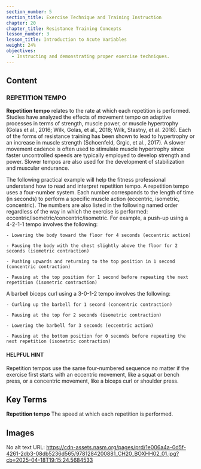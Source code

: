 ```yaml
---
section_number: 5
section_title: Exercise Technique and Training Instruction
chapter: 20
chapter_title: Resistance Training Concepts
lesson_number: 3
lesson_title: Introduction to Acute Variables
weight: 24%
objectives:
  - Instructing and demonstrating proper exercise techniques.
---
```


## Content
### REPETITION TEMPO

**Repetition tempo** relates to the rate at which each repetition is performed. Studies have analyzed the effects of movement tempo on adaptive processes in terms of strength, muscle power, or muscle hypertrophy (Golas et al., 2016; Wilk, Golas, et al., 2018; Wilk, Stastny, et al. 2018). Each of the forms of resistance training has been shown to lead to hypertrophy or an increase in muscle strength (Schoenfeld, Grgic, et al., 2017). A slower movement cadence is often used to stimulate muscle hypertrophy since faster uncontrolled speeds are typically employed to develop strength and power. Slower tempos are also used for the development of stabilization and muscular endurance.

The following practical example will help the fitness professional understand how to read and interpret repetition tempo. A repetition tempo uses a four-number system. Each number corresponds to the length of time (in seconds) to perform a specific muscle action (eccentric, isometric, concentric). The numbers are also listed in the following named order regardless of the way in which the exercise is performed: eccentric/isometric/concentric/isometric. For example, a push-up using a 4-2-1-1 tempo involves the following:

	- Lowering the body toward the floor for 4 seconds (eccentric action)

	- Pausing the body with the chest slightly above the floor for 2 seconds (isometric contraction)

	- Pushing upwards and returning to the top position in 1 second (concentric contraction)

	- Pausing at the top position for 1 second before repeating the next repetition (isometric contraction)

A barbell biceps curl using a 3-0-1-2 tempo involves the following:

	- Curling up the barbell for 1 second (concentric contraction)

	- Pausing at the top for 2 seconds (isometric contraction)

	- Lowering the barbell for 3 seconds (eccentric action)

	- Pausing at the bottom position for 0 seconds before repeating the next repetition (isometric contraction)

#### HELPFUL HINT

Repetition tempos use the same four-numbered sequence no matter if the exercise first starts with an eccentric movement, like a squat or bench press, or a concentric movement, like a biceps curl or shoulder press.

## Key Terms

**Repetition tempo**
The speed at which each repetition is performed.

## Images

No alt text
URL: https://cdn-assets.nasm.org/pages/prd/1e006a4a-0d5f-4261-2db3-08db5236d565/9781284200881_CH20_BOXHH02_01.jpg?cb=2025-04-18T19:15:24.5684533